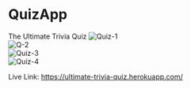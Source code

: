 
# QuizApp
The Ultimate Trivia Quiz
![Quiz-1](https://user-images.githubusercontent.com/63954124/128591122-4f692acc-7a4a-4bcd-855f-0c9d10fc92fb.png)
<br/>
![Q-2](https://user-images.githubusercontent.com/63954124/128591252-d0701abb-7372-4025-956d-d6ea59af809f.png)
<br/>
![Quiz-3](https://user-images.githubusercontent.com/63954124/128591262-0d96b374-a12b-42de-bdb7-1beb29d651c3.png)
<br/>
![Quiz-4](https://user-images.githubusercontent.com/63954124/128591296-55497ca0-f52f-45da-8389-51ba250038ed.png)
<br/>

Live Link:
https://ultimate-trivia-quiz.herokuapp.com/


